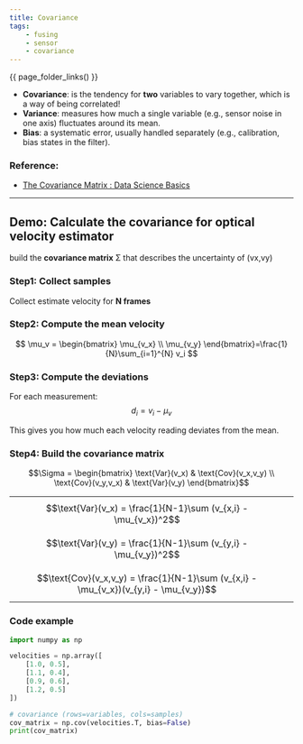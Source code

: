 ```yaml
---
title: Covariance 
tags:
    - fusing
    - sensor
    - covariance
---
```



{{ page_folder_links() }}

- **Covariance**: is the tendency for **two** variables to vary together, which is a way of being correlated!
- **Variance**: measures how much a single variable (e.g., sensor noise in one axis) fluctuates around its mean.
- **Bias**:  a systematic error, usually handled separately (e.g., calibration, bias states in the filter).


### Reference:
- [The Covariance Matrix : Data Science Basics](https://youtu.be/152tSYtiQbw)
---

## Demo: Calculate the covariance for optical velocity estimator

build the **covariance matrix** Σ that describes the uncertainty of (vx,vy)

### Step1: Collect samples
Collect estimate velocity for **N frames**

### Step2: Compute the mean velocity


$$
\mu_v = 
\begin{bmatrix}
\mu_{v_x} \\
\mu_{v_y}
\end{bmatrix}=\frac{1}{N}\sum_{i=1}^{N} v_i
$$

### Step3: Compute the deviations
For each measurement:
$$d_i = v_i - \mu_v$$

This gives you how much each velocity reading deviates from the mean.

### Step4: Build the covariance matrix

$$\Sigma =
\begin{bmatrix}
\text{Var}(v_x) & \text{Cov}(v_x,v_y) \\
\text{Cov}(v_y,v_x) & \text{Var}(v_y)
\end{bmatrix}$$

|   |   |
| :-- |---|
| $$\text{Var}(v_x) = \frac{1}{N-1}\sum (v_{x,i} - \mu_{v_x})^2$$  |   |
| $$\text{Var}(v_y) = \frac{1}{N-1}\sum (v_{y,i} - \mu_{v_y})^2$$  |   |
| $$\text{Cov}(v_x,v_y) = \frac{1}{N-1}\sum (v_{x,i} - \mu_{v_x})(v_{y,i} - \mu_{v_y})$$  |   |




### Code example

```python
import numpy as np

velocities = np.array([
    [1.0, 0.5],
    [1.1, 0.4],
    [0.9, 0.6],
    [1.2, 0.5]
])

# covariance (rows=variables, cols=samples)
cov_matrix = np.cov(velocities.T, bias=False)
print(cov_matrix)

```